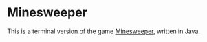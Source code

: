 # Minesweeper

This is a terminal version of the game [Minesweeper](https://en.wikipedia.org/wiki/Minesweeper_(video_game)), written in Java. 
